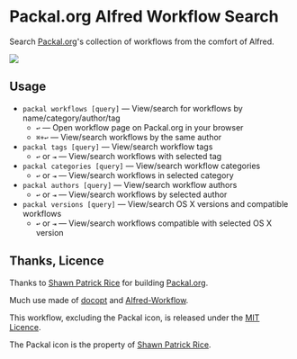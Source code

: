 # Packal.org Alfred Workflow Search #

Search [Packal.org](http://www.packal.org/)'s collection of workflows from the comfort of Alfred.

![](https://raw.githubusercontent.com/deanishe/alfred-packal-search/b984fd2814a4e60be8c12c70f7ea38238000bcc3/demo.gif "")

## Usage ##

- `packal workflows [query]` — View/search for workflows by name/category/author/tag
	+ `↩` — Open workflow page on Packal.org in your browser
	+ `⌘+↩` — View/search workflows by the same author
- `packal tags [query]` — View/search workflow tags
	+ `↩` or `⇥` — View/search workflows with selected tag
- `packal categories [query]` — View/search workflow categories
	+ `↩` or `⇥` — View/search workflows in selected category
- `packal authors [query]` — View/search workflow authors
	+ `↩` or `⇥` — View/search workflows by selected author
- `packal versions [query]` — View/search OS X versions and compatible workflows
	+ `↩` or `⇥` — View/search workflows compatible with selected OS X version

## Thanks, Licence ##

Thanks to [Shawn Patrick Rice](http://www.packal.org/) for building [Packal.org](http://www.packal.org/).

Much use made of [docopt](https://github.com/docopt/docopt) and [Alfred-Workflow](https://github.com/deanishe/alfred-workflow).

This workflow, excluding the Packal icon, is released under the [MIT Licence](http://opensource.org/licenses/MIT).

The Packal icon is the property of [Shawn Patrick Rice](http://www.packal.org/).
